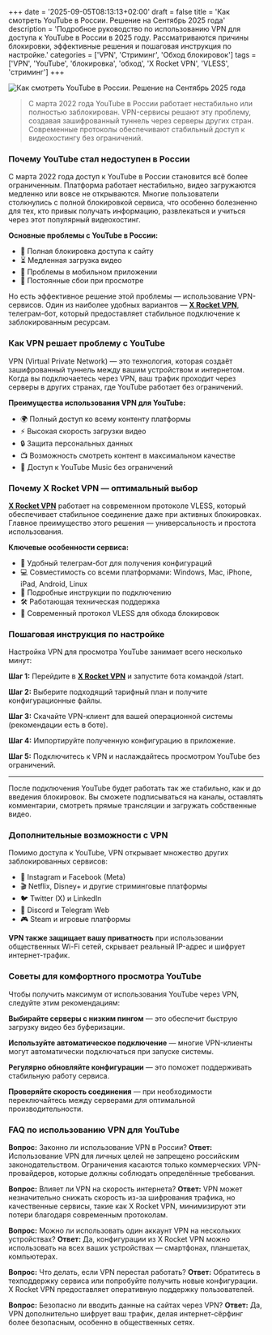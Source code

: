 +++
date = '2025-09-05T08:13:13+02:00'
draft = false
title = 'Как смотреть YouTube в России. Решение на Сентябрь 2025 года'
description = 'Подробное руководство по использованию VPN для доступа к YouTube в России в 2025 году. Рассматриваются причины блокировки, эффективные решения и пошаговая инструкция по настройке.'
categories = ['VPN', 'Стриминг', 'Обход блокировок']
tags = ['VPN', 'YouTube', 'блокировка', 'обход', 'X Rocket VPN', 'VLESS', 'стриминг']
+++

![Как смотреть YouTube в России. Решение на Сентябрь 2025 года](https://imagestoring.fra1.cdn.digitaloceanspaces.com/159A0705-6DAC-4FC8-9A51-23E63F819DCD.png)

> С марта 2022 года YouTube в России работает нестабильно или полностью заблокирован. VPN-сервисы решают эту проблему, создавая зашифрованный туннель через серверы других стран. Современные протоколы обеспечивают стабильный доступ к видеохостингу без ограничений.

### Почему YouTube стал недоступен в России

С марта 2022 года доступ к YouTube в России становится всё более ограниченным. Платформа работает нестабильно, видео загружаются медленно или вовсе не открываются. Многие пользователи столкнулись с полной блокировкой сервиса, что особенно болезненно для тех, кто привык получать информацию, развлекаться и учиться через этот популярный видеохостинг.


**Основные проблемы с YouTube в России:**

- 🚫 Полная блокировка доступа к сайту
- ⏳ Медленная загрузка видео
- 📱 Проблемы в мобильном приложении
- 🔄 Постоянные сбои при просмотре

Но есть эффективное решение этой проблемы — использование VPN-сервисов. Один из наиболее удобных вариантов — **[X Rocket VPN](https://t.me/X_Rocket_VPN_bot?start=ref-b-9)**, телеграм-бот, который предоставляет стабильное подключение к заблокированным ресурсам.

### Как VPN решает проблему с YouTube

VPN (Virtual Private Network) — это технология, которая создаёт зашифрованный туннель между вашим устройством и интернетом. Когда вы подключаетесь через VPN, ваш трафик проходит через серверы в других странах, где YouTube работает без ограничений.


**Преимущества использования VPN для YouTube:**

- 🌍 Полный доступ ко всему контенту платформы
- ⚡ Высокая скорость загрузки видео
- 🔒 Защита персональных данных
- 📺 Возможность смотреть контент в максимальном качестве
- 🎵 Доступ к YouTube Music без ограничений

### Почему X Rocket VPN — оптимальный выбор

**[X Rocket VPN](https://t.me/X_Rocket_VPN_bot?start=ref-b-9)** работает на современном протоколе VLESS, который обеспечивает стабильное соединение даже при активных блокировках. Главное преимущество этого решения — универсальность и простота использования.


**Ключевые особенности сервиса:**

- 🤖 Удобный телеграм-бот для получения конфигураций
- 💻 Совместимость со всеми платформами: Windows, Mac, iPhone, iPad, Android, Linux
- 📖 Подробные инструкции по подключению
- 🛠️ Работающая техническая поддержка
- 🚀 Современный протокол VLESS для обхода блокировок

### Пошаговая инструкция по настройке

Настройка VPN для просмотра YouTube занимает всего несколько минут:


**Шаг 1:** Перейдите в **[X Rocket VPN](https://t.me/X_Rocket_VPN_bot?start=ref-b-9)** и запустите бота командой /start.

**Шаг 2:** Выберите подходящий тарифный план и получите конфигурационные файлы.

**Шаг 3:** Скачайте VPN-клиент для вашей операционной системы (рекомендации есть в боте).

**Шаг 4:** Импортируйте полученную конфигурацию в приложение.

**Шаг 5:** Подключитесь к VPN и наслаждайтесь просмотром YouTube без ограничений.

---

После подключения YouTube будет работать так же стабильно, как и до введения блокировок. Вы сможете подписываться на каналы, оставлять комментарии, смотреть прямые трансляции и загружать собственные видео.

### Дополнительные возможности с VPN

Помимо доступа к YouTube, VPN открывает множество других заблокированных сервисов:


- 📱 Instagram и Facebook (Meta)
- 🎬 Netflix, Disney+ и другие стриминговые платформы
- 🐦 Twitter (X) и LinkedIn
- 💬 Discord и Telegram Web
- 🎮 Steam и игровые платформы

**VPN также защищает вашу приватность** при использовании общественных Wi-Fi сетей, скрывает реальный IP-адрес и шифрует интернет-трафик.

### Советы для комфортного просмотра YouTube

Чтобы получить максимум от использования YouTube через VPN, следуйте этим рекомендациям:


**Выбирайте серверы с низким пингом** — это обеспечит быструю загрузку видео без буферизации.

**Используйте автоматическое подключение** — многие VPN-клиенты могут автоматически подключаться при запуске системы.

**Регулярно обновляйте конфигурации** — это поможет поддерживать стабильную работу сервиса.

**Проверяйте скорость соединения** — при необходимости переключайтесь между серверами для оптимальной производительности.

### FAQ по использованию VPN для YouTube

**Вопрос:** Законно ли использование VPN в России?
**Ответ:** Использование VPN для личных целей не запрещено российским законодательством. Ограничения касаются только коммерческих VPN-провайдеров, которые должны соблюдать определённые требования.

**Вопрос:** Влияет ли VPN на скорость интернета?
**Ответ:** VPN может незначительно снижать скорость из-за шифрования трафика, но качественные сервисы, такие как X Rocket VPN, минимизируют эти потери благодаря современным протоколам.

**Вопрос:** Можно ли использовать один аккаунт VPN на нескольких устройствах?
**Ответ:** Да, конфигурации из X Rocket VPN можно использовать на всех ваших устройствах — смартфонах, планшетах, компьютерах.

**Вопрос:** Что делать, если VPN перестал работать?
**Ответ:** Обратитесь в техподдержку сервиса или попробуйте получить новые конфигурации. X Rocket VPN предоставляет оперативную поддержку пользователей.

**Вопрос:** Безопасно ли вводить данные на сайтах через VPN?
**Ответ:** Да, VPN дополнительно шифрует ваш трафик, делая интернет-сёрфинг более безопасным, особенно в общественных сетях.